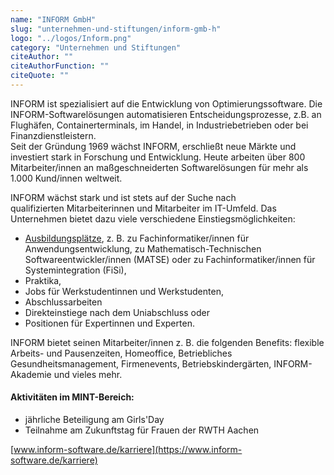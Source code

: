 ```yaml
---
name: "INFORM GmbH"
slug: "unternehmen-und-stiftungen/inform-gmb-h"
logo: "../logos/Inform.png"
category: "Unternehmen und Stiftungen"
citeAuthor: ""
citeAuthorFunction: ""
citeQuote: ""
---
```


INFORM ist spezialisiert auf die Entwicklung von Optimierungssoftware. Die INFORM-Softwarelösungen automatisieren Entscheidungsprozesse, z.B. an Flughäfen, Containerterminals, im Handel, in Industriebetrieben oder bei Finanzdienstleistern.  
Seit der Gründung 1969 wächst INFORM, erschließt neue Märkte und investiert stark in Forschung und Entwicklung. Heute arbeiten über 800 Mitarbeiter/innen an maßgeschneiderten Softwarelösungen für mehr als 1.000 Kund/innen weltweit.

INFORM wächst stark und ist stets auf der Suche nach qualifizierten Mitarbeiterinnen und Mitarbeiter im IT-Umfeld. Das Unternehmen bietet dazu viele verschiedene Einstiegsmöglichkeiten:

- [Ausbildungsplätze](https://www.inform-software.de/karriere/ausbildung), z. B. zu Fachinformatiker/innen für Anwendungsentwicklung, zu Mathematisch-Technischen Softwareentwickler/innen (MATSE) oder zu Fachinformatiker/innen für Systemintegration (FiSi),
- Praktika,
- Jobs für Werkstudentinnen und Werkstudenten,
- Abschlussarbeiten
- Direkteinstiege nach dem Uniabschluss oder
- Positionen für Expertinnen und Experten.

INFORM bietet seinen Mitarbeiter/innen z. B. die folgenden Benefits: flexible Arbeits- und Pausenzeiten, Homeoffice, Betriebliches Gesundheitsmanagement, Firmenevents, Betriebskindergärten, INFORM-Akademie und vieles mehr.

#### Aktivitäten im MINT-Bereich:

- jährliche Beteiligung am Girls'Day
- Teilnahme am Zukunftstag für Frauen der RWTH Aachen

[www.inform-software.de/karriere](https://www.inform-software.de/karriere)
